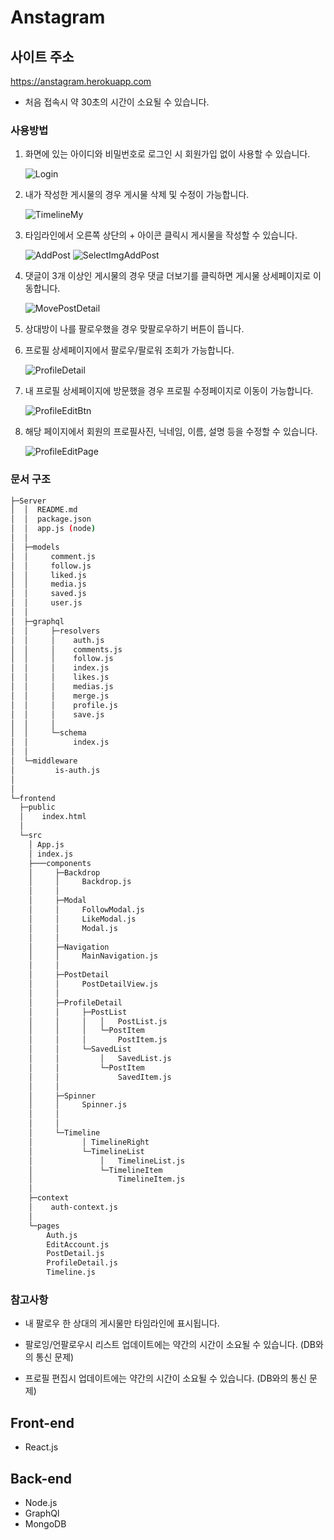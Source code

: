 # Anstagram

## 사이트 주소

<https://anstagram.herokuapp.com>

- 처음 접속시 약 30초의 시간이 소요될 수 있습니다.

### 사용방법

1. 화면에 있는 아이디와 비밀번호로 로그인 시 회원가입 없이 사용할 수 있습니다.

   ![Login](./readmeImg/login.png)

2. 내가 작성한 게시물의 경우 게시물 삭제 및 수정이 가능합니다.

   ![TimelineMy](./readmeImg/timeline_my_post.png)

3. 타임라인에서 오른쪽 상단의 + 아이콘 클릭시 게시물을 작성할 수 있습니다.

   ![AddPost](./readmeImg/add_post.png)
   ![SelectImgAddPost](./readmeImg/select_img_add_post.png)

4. 댓글이 3개 이상인 게시물의 경우 댓글 더보기를 클릭하면 게시물 상세페이지로 이동합니다.

   ![MovePostDetail](./readmeImg/timeline.png)

5. 상대방이 나를 팔로우했을 경우 맞팔로우하기 버튼이 뜹니다.
6. 프로필 상세페이지에서 팔로우/팔로워 조회가 가능합니다.

   ![ProfileDetail](./readmeImg/profile_detail.png)

7. 내 프로필 상세페이지에 방문했을 경우 프로필 수정페이지로 이동이 가능합니다.

   ![ProfileEditBtn](./readmeImg/edit_profile_btn.png)

8. 해당 페이지에서 회원의 프로필사진, 닉네임, 이름, 설명 등을 수정할 수 있습니다.

   ![ProfileEditPage](./readmeImg/edit_profile.png)

### 문서 구조

```sh
├─Server
│  │  README.md
│  │  package.json
│  │  app.js (node)
│  │
│  ├─models
│  │     comment.js
│  │     follow.js
│  │     liked.js
│  │     media.js
│  │     saved.js
│  │     user.js
│  │
│  ├─graphql
│  │     ├─resolvers
│  │     │    auth.js
│  │     │    comments.js
│  │     │    follow.js
│  │     │    index.js
│  │     │    likes.js
│  │     │    medias.js
│  │     │    merge.js
│  │     │    profile.js
│  │     │    save.js
│  │     │
│  │     └─schema
│  │          index.js
│  │
│  └─middleware
│         is-auth.js
│
│
└─frontend
  ├─public
  │    index.html
  │
  └─src
    │ App.js
    │ index.js
    ├───components
    │     ├─Backdrop
    │     │     Backdrop.js
    │     │
    │     ├─Modal
    │     │     FollowModal.js
    │     │     LikeModal.js
    │     │     Modal.js
    │     │
    │     ├─Navigation
    │     │     MainNavigation.js
    │     │
    │     ├─PostDetail
    │     │     PostDetailView.js
    │     │
    │     ├─ProfileDetail
    │     │     ├─PostList
    │     │     │   │   PostList.js
    │     │     │   └─PostItem
    │     │     │       PostItem.js
    │     │     └─SavedList
    │     │         │   SavedList.js
    │     │         └─PostItem
    │     │             SavedItem.js
    │     │
    │     ├─Spinner
    │     │     Spinner.js
    │     │
    │     │
    │     └─Timeline
    │           │ TimelineRight
    │           └─TimelineList
    │               │   TimelineList.js
    │               └─TimelineItem
    │                   TimelineItem.js
    │
    ├─context
    │    auth-context.js
    │
    └─pages
        Auth.js
        EditAccount.js
        PostDetail.js
        ProfileDetail.js
        Timeline.js

```

### 참고사항

- 내 팔로우 한 상대의 게시물만 타임라인에 표시됩니다.

- 팔로잉/언팔로우시 리스트 업데이트에는 약간의 시간이 소요될 수 있습니다. (DB와의 통신 문제)

- 프로필 편집시 업데이트에는 약간의 시간이 소요될 수 있습니다. (DB와의 통신 문제)

## Front-end

- React.js

## Back-end

- Node.js
- GraphQl
- MongoDB
